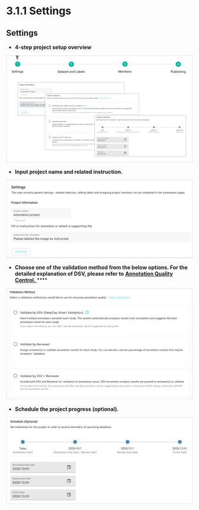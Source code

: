 # 3.1.1 Settings

## Settings

* **4-step project setup overview** 

![](../../../.gitbook/assets/3-1-1-000001.png)

* **Input project name and related instruction.** 

![](../../../.gitbook/assets/3-1-1-000002.png)

* **Choose one of the validation method from the below options. For the detailed explanation of DSV, please refer to** [**Annotation Quality Control.** ](https://app.gitbook.com/@deepq/s/aip/~/drafts/-MLQW5Rc6CLE9mln1sRi/working-flow/create-an-annotation-project/1.-settings/deepcap-smart-validation-dsv)\*\*\*\*

![](../../../.gitbook/assets/3-1-1-000003.png)

* **Schedule the project progress \(optional\).**

![](../../../.gitbook/assets/3-1-1-000004.png)

